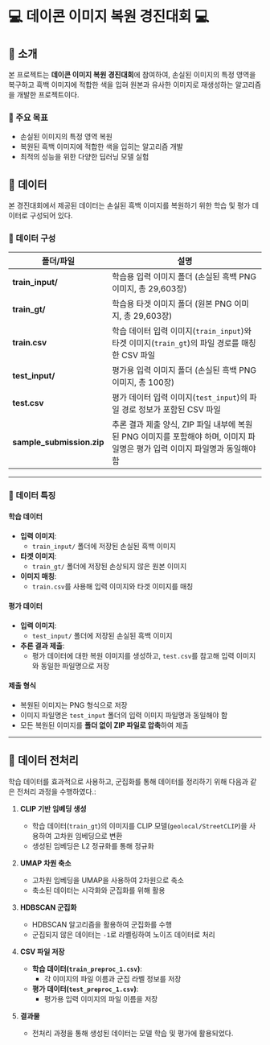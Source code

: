 # 💻 데이콘 이미지 복원 경진대회 💻

## 📢 소개
본 프로젝트는 **데이콘 이미지 복원 경진대회**에 참여하여, 손실된 이미지의 특정 영역을 복구하고 흑백 이미지에 적합한 색을 입혀 원본과 유사한 이미지로 재생성하는 알고리즘을 개발한 프로젝트이다.

### 📌 주요 목표
- 손실된 이미지의 특정 영역 복원
- 복원된 흑백 이미지에 적합한 색을 입히는 알고리즘 개발
- 최적의 성능을 위한 다양한 딥러닝 모델 실험

## 📢 데이터

본 경진대회에서 제공된 데이터는 손실된 흑백 이미지를 복원하기 위한 학습 및 평가 데이터로 구성되어 있다.

### 📌 데이터 구성

| **폴더/파일**           | **설명**                                                                                      |
|-------------------------|---------------------------------------------------------------------------------------------|
| **train_input/**        | 학습용 입력 이미지 폴더 (손실된 흑백 PNG 이미지, 총 29,603장)                                 |
| **train_gt/**           | 학습용 타겟 이미지 폴더 (원본 PNG 이미지, 총 29,603장)                                        | 
| **train.csv**           | 학습 데이터 입력 이미지(`train_input`)와 타겟 이미지(`train_gt`)의 파일 경로를 매칭한 CSV 파일      |
| **test_input/**         | 평가용 입력 이미지 폴더 (손실된 흑백 PNG 이미지, 총 100장)                                   |
| **test.csv**            | 평가 데이터 입력 이미지(`test_input`)의 파일 경로 정보가 포함된 CSV 파일                      |
| **sample_submission.zip** | 추론 결과 제출 양식, ZIP 파일 내부에 복원된 PNG 이미지를 포함해야 하며, 이미지 파일명은 평가 입력 이미지 파일명과 동일해야 함 |

---

### 📌 데이터 특징

#### 학습 데이터
- **입력 이미지**:
  - `train_input/` 폴더에 저장된 손실된 흑백 이미지
- **타겟 이미지**:
  - `train_gt/` 폴더에 저장된 손상되지 않은 원본 이미지
- **이미지 매칭**:
  - `train.csv`를 사용해 입력 이미지와 타겟 이미지를 매칭

#### 평가 데이터
- **입력 이미지**:
  - `test_input/` 폴더에 저장된 손실된 흑백 이미지
- **추론 결과 제출**:
  - 평가 데이터에 대한 복원 이미지를 생성하고, `test.csv`를 참고해 입력 이미지와 동일한 파일명으로 저장

#### 제출 형식
- 복원된 이미지는 PNG 형식으로 저장
- 이미지 파일명은 `test_input` 폴더의 입력 이미지 파일명과 동일해야 함
- 모든 복원된 이미지를 **폴더 없이 ZIP 파일로 압축**하여 제출

---

## 📌 데이터 전처리

학습 데이터를 효과적으로 사용하고, 군집화를 통해 데이터를 정리하기 위해 다음과 같은 전처리 과정을 수행하였다.:

1. **CLIP 기반 임베딩 생성**
   - 학습 데이터(`train_gt`)의 이미지를 CLIP 모델(`geolocal/StreetCLIP`)을 사용하여 고차원 임베딩으로 변환
   - 생성된 임베딩은 L2 정규화를 통해 정규화

2. **UMAP 차원 축소**
   - 고차원 임베딩을 UMAP을 사용하여 2차원으로 축소
   - 축소된 데이터는 시각화와 군집화를 위해 활용

3. **HDBSCAN 군집화**
   - HDBSCAN 알고리즘을 활용하여 군집화를 수행
   - 군집되지 않은 데이터는 `-1`로 라벨링하여 노이즈 데이터로 처리

4. **CSV 파일 저장**
   - **학습 데이터(`train_preproc_1.csv`)**:
     - 각 이미지의 파일 이름과 군집 라벨 정보를 저장
   - **평가 데이터(`test_preproc_1.csv`)**:
     - 평가용 입력 이미지의 파일 이름을 저장

5. **결과물**
   - 전처리 과정을 통해 생성된 데이터는 모델 학습 및 평가에 활용되었다.





